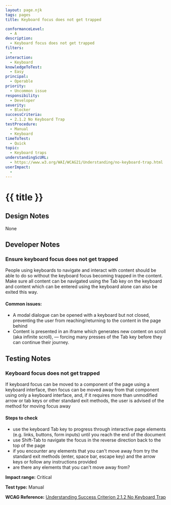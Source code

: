 ```yaml
---
layout: page.njk
tags: pages
title: Keyboard focus does not get trapped

conformanceLevel:
  - A
description:
  - Keyboard focus does not get trapped
filters:
  -
interaction:
  - Keyboard
knowledgeToTest:
  - Easy
principal:
  - Operable
priority:
  - Uncommon issue
responsibility:
  - Developer
severity:
  - Blocker
successCriteria:
  - 2.1.2 No Keyboard Trap
testProcedure:
  - Manual
  - Keyboard
timeToTest:
  - Quick
topic:
  - Keyboard traps
understandingScURL:
  - https://www.w3.org/WAI/WCAG21/Understanding/no-keyboard-trap.html
userImpact:
  -
---
```


# {{ title }}

## Design Notes

None

## Developer Notes

### Ensure keyboard focus does not get trapped

People using keyboards to navigate and interact with content should be able to do so without the keyboard focus becoming trapped in the content. Make sure all content can be navigated using the Tab key on the keyboard and content which can be entered using the keyboard alone can also be exited this way.

#### Common issues:

- A modal dialogue can be opened with a keyboard but not closed, preventing the user from reaching/returning to the content in the page behind
- Content is presented in an iframe which generates new content on scroll (aka infinite scroll), — forcing many presses of the Tab key before they can continue their journey.

## Testing Notes

### Keyboard focus does not get trapped

If keyboard focus can be moved to a component of the page using a keyboard interface, then focus can be moved away from that component using only a keyboard interface, and, if it requires more than unmodified arrow or tab keys or other standard exit methods, the user is advised of the method for moving focus away

#### Steps to check

- use the keyboard Tab key to progress through interactive page elements (e.g. links, buttons, form inputs) until you reach the end of the document
- use Shift-Tab to navigate the focus in the reverse direction back to the top of the page
- if you encounter any elements that you can't move away from try the standard exit methods (enter, space bar, escape key) and the arrow keys or follow any instructions provided
- are there any elements that you can't move away from?

**Impact range:** Critical

**Test type:** Manual

**WCAG Reference:** [Understanding Success Criterion 2.1.2 No Keyboard Trap](https://www.w3.org/WAI/WCAG21/Understanding/no-keyboard-trap)
